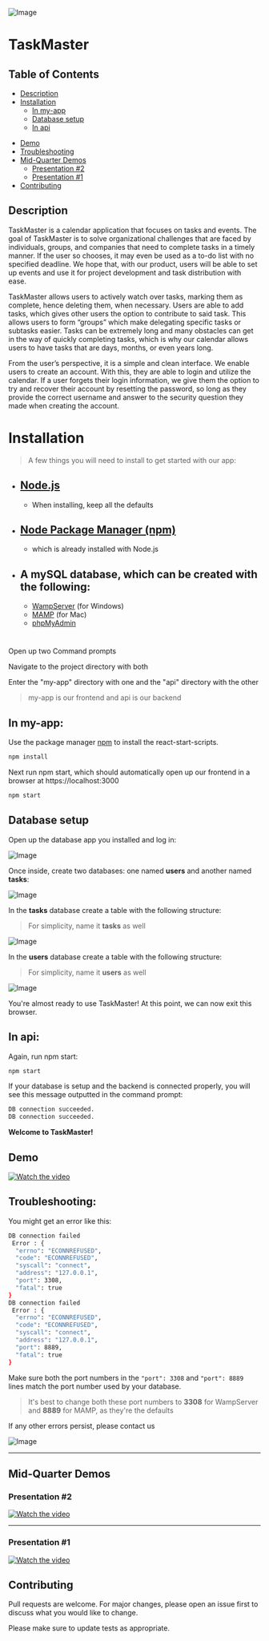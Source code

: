 ![Image](/img/logo.png)

# TaskMaster 

## Table of Contents
* [Description](#description)
* [Installation](#Installation)
  * [In my-app](#In-my-app)
  * [Database setup](#Database-setup)
  * [In api](#In-api)
- [Demo](#demo)
- [Troubleshooting](#Troubleshooting)
- [Mid-Quarter Demos](#Mid-Quarter-Demos)
    * [Presentation #2](#Presentation-2)
    * [Presentation #1](#Presentation-1)
- [Contributing](#Contributing)

## Description
TaskMaster is a calendar application that focuses on tasks and events. The goal of TaskMaster is to solve organizational challenges that are faced by individuals, groups, and companies that need to complete tasks in a timely manner. If the user so chooses, it may even be used as a to-do list with no specified deadline. We hope that, with our product, users will be able to set up events and use it for project development and task distribution with ease.

TaskMaster allows users to actively watch over tasks, marking them as complete, hence deleting them, when necessary. Users are able to add tasks, which gives other users the option to contribute to said task. This allows users to form “groups” which make delegating specific tasks or subtasks easier. Tasks can be extremely long and many obstacles can get in the way of quickly completing tasks, which is why our calendar allows users to have tasks that are days, months, or even years long. 

From the user’s perspective, it is a simple and clean interface. We enable users to create an account. With this, they are able to login and utilize the calendar. If a user forgets their login information, we give them the option to try and recover their account by resetting the password, so long as they provide the correct username and answer to the security question they made when creating the account.

          
# Installation

> A few things you will need to install to get started with our app:

* [Node.js](https://nodejs.org/en/download/)
    -
    - When installing, keep all the defaults
* [Node Package Manager (npm)](https://www.npmjs.com/get-npm) 
    -
    - which is already installed with Node.js
* A mySQL database, which can be created with the following:
    -
    - [WampServer](https://sourceforge.net/projects/wampserver/) (for Windows)
    - [MAMP](https://www.mamp.info/en/downloads/) (for Mac)
    - [phpMyAdmin](https://www.phpmyadmin.net/)



#

Open up two Command prompts

Navigate to the project directory with both

Enter the "my-app" directory with one and the "api" directory with the other

> my-app is our frontend and api is our backend

## **In my-app**:

Use the package manager [npm](https://www.npmjs.com/get-npm) to install the react-start-scripts.

```bash
npm install
```

Next run npm start, which should automatically open up our frontend in a browser at https://localhost:3000

```bash
npm start
```

## **Database setup**

Open up the database app you installed and log in:

![Image](/img/databaselogin.jpg)

Once inside, create two databases: one named **users** and another named **tasks**:

![Image](/img/database1.png)

In the **tasks** database create a table with the following structure: 

> For simplicity, name it **tasks** as well

![Image](/img/databasetasks.jpg)

In the **users** database create a table with the following structure: 

> For simplicity, name it **users** as well

![Image](/img/databaseusers.jpg)

You're almost ready to use TaskMaster!
At this point, we can now exit this browser.

## **In api**:

Again, run npm start:
```bash
npm start
```

If your database is setup and the backend is connected properly, you will see this message outputted in the command prompt:
```bash
DB connection succeeded.
DB connection succeeded.
```

**Welcome to TaskMaster!**

## **Demo**

[![Watch the video](https://img.youtube.com/vi/A7cm_KLtnC4/maxresdefault.jpg)](https://youtu.be/A7cm_KLtnC4)


## **Troubleshooting**:

You might get an error like this:
```bash
DB connection failed
 Error : {
  "errno": "ECONNREFUSED",
  "code": "ECONNREFUSED",
  "syscall": "connect",
  "address": "127.0.0.1",
  "port": 3308,
  "fatal": true
}
DB connection failed
 Error : {
  "errno": "ECONNREFUSED",
  "code": "ECONNREFUSED",
  "syscall": "connect",
  "address": "127.0.0.1",
  "port": 8889,
  "fatal": true
}
```
Make sure both the port numbers in the `"port": 3308` and `"port": 8889` lines match the port number used by your database.

> It's best to change both these port numbers to **3308** for WampServer and **8889** for MAMP, as they're the defaults

If any other errors persist, please contact us

![Image](/img/TMContact.jpg)

---

## Mid-Quarter Demos

### Presentation #2
[![Watch the video](https://img.youtube.com/vi/W_7tX75a0oQ/maxresdefault.jpg)](https://www.youtube.com/watch?v=W_7tX75a0oQ)

---

### Presentation #1
[![Watch the video](https://img.youtube.com/vi/Y4Ebtd4wPCY/maxresdefault.jpg)](https://www.youtube.com/watch?v=Y4Ebtd4wPCY)

## Contributing
Pull requests are welcome. For major changes, please open an issue first to discuss what you would like to change.

Please make sure to update tests as appropriate.

